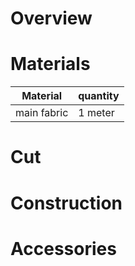 
# Overview

# Materials

| Material | quantity |
| ---- | ---- |
| main fabric | 1 meter |
# Cut

# Construction

# Accessories 
